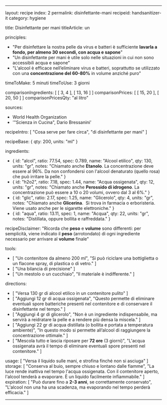 ---

layout: recipe
index: 2
permalink: disinfettante-mani
recipeid: handsanitizer-it
category: hygiene

title: Disinfettante per mani
titleArticle: un

principles:
  - "Per disinfettare la nostra pelle da virus e batteri è sufficiente <strong>lavarla a fondo, per almeno 30 secondi, con acqua e sapone</strong>"
  - "Un disinfettante per mani è utile solo nelle situazioni in cui non sono accessibili acqua e sapone"
  - "L'alcool è efficace nell’eliminare virus e batteri, soprattutto se utilizzato con una <strong>concentrazione del 60-80%</strong> in volume anziché puro"

timeToMake: 5 minuti
timeToUse: 3 giorni

comparisonIngredients: [ [ 3, 4 ], [ 13, 16 ] ]
comparisonPrices: [ [ 15, 20 ], [ 20, 50 ] ]
comparisonPricesQty: "al litro"

sources:
  - World Health Organization
  - '"Scienza in Cucina", Dario Bressanini'

recipeIntro: [ "Cosa serve per fare circa", "di disinfettante per mani" ]

recipeBase: { qty: 200, units: "ml" }

ingredients:
  - { id: "alcol",
      ratio: 77.54,
      spec: 0.789,
      name: "Alcool etilico",
      qty: 130,
      units: "gr",
      notes: "Chiamato anche <strong>Etanolo</strong>. La concentrazione deve essere al 96%. Da non confondersi con l'alcool denaturato (quello rosa) che può irritare la pelle." }
  - { id: "h2o2",
      ratio: 7.18,
      spec: 1.44,
      name: "Acqua ossigenata",
      qty: 12,
      units: "gr",
      notes: "Chiamato anche <strong>Perossido di idrogeno</strong>. La concentrazione può essere a 10 o 20 volumi, ovvero dal 3 al 6%." }
  - { id: "glic",
      ratio: 2.17,
      spec: 1.25,
      name: "Glicerolo",
      qty: 4,
      units: "gr",
      notes: "Chiamato anche <strong>Glicerina</strong>.  Si trova in farmacia o erboristeria. Viene usato anche per le sigarette elettroniche." }
  - { id: "aqua",
      ratio: 13.11,
      spec: 1,
      name: "Acqua",
      qty: 22,
      units: "gr",
      notes: "Distillata, oppure bollita e raffreddata." }

recipeDisclaimer: "Ricorda che <strong>peso</strong> e <strong>volume</strong> sono differenti: per semplicità, viene indicato il <strong>peso</strong> (arrotondato) di ogni ingrediente necessario per arrivare al <strong>volume</strong> finale"

tools:
  - [ "Un contenitore da almeno <span class='qtyspan'><span data-qty='volume.base'>200</span> ml</span>", "Si può riciclare una bottiglietta o un flacone spray, di plastica o di vetro." ]
  - [ "Una bilancia di precisione" ]
  - [ "Un mestolo o un cucchiaio", "Il materiale è indifferente." ]

directions:
  - [ "Versa <span class='qtyspan'><span data-qty='alcol'>130</span> gr</span> di alcool etilico in un contenitore pulito" ]
  - [ "Aggiungi <span class='qtyspan'><span data-qty='h2o2'>12</span> gr</span> di acqua ossigenata", "Questo permette di eliminare eventuali spore batteriche presenti nel contenitore e di conservare il disinfettante nel tempo." ]
  - [ "Aggiungi <span class='qtyspan'><span data-qty='glic'>4</span> gr</span> di glicerolo", "Non è un ingrediente indispensabile, ma servirà a reidratare la pelle e a rendere più densa la miscela." ]
  - [ "Aggiungi <span class='qtyspan'><span data-qty='aqua'>22</span> gr</span> di acqua distillata (o bollita e portata a temperatura ambiente)", "In questo modo si permette all’alcool di raggiungere la concentrazione ottimale." ]
  - [ "Mescola tutto e lascia riposare per <strong>72 ore</strong> (3 giorni)", "L'acqua ossigenata avrà il tempo di eliminare eventuali spore presenti nel contenitore." ]

usage: [ "Versa il liquido sulle mani, e strofina finché non si asciuga" ]
storage: [ "Conserva al buio, sempre chiuso e lontano dalle fiamme", "La luce rende inattiva nel tempo l'acqua ossigenata. Con il contenitore aperto, l'alcool tenderà a evaporare. È un liquido facilmente infiammabile." ]
expiration: [ "Può durare fino a <strong>2-3 anni</strong>, se correttamente conservato", "L'alcool non una ha una scadenza, ma evaporando nel tempo perderà efficacia." ]

---